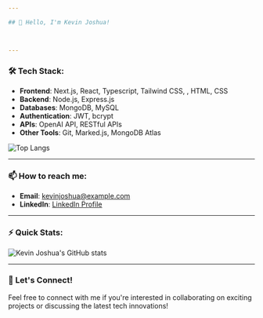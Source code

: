 ```yaml
---

## 👋 Hello, I'm Kevin Joshua!



---
```


### 🛠️ Tech Stack:
- **Frontend**: Next.js, React, Typescript, Tailwind CSS, , HTML, CSS
- **Backend**: Node.js, Express.js
- **Databases**: MongoDB, MySQL
- **Authentication**: JWT, bcrypt
- **APIs**: OpenAI API, RESTful APIs
- **Other Tools**: Git, Marked.js, MongoDB Atlas

![Top Langs](https://github-readme-stats.vercel.app/api/top-langs/?username=kevin-joshua&layout=compact&theme=radical)


---

### 📫 How to reach me:
- **Email**: kevinjoshua@example.com
- **LinkedIn**: [LinkedIn Profile](https://www.linkedin.com/in/kevin-joshua-main/)


---

### ⚡ Quick Stats:
![Kevin Joshua's GitHub stats](https://github-readme-stats.vercel.app/api?username=kevin-joshua&show_icons=true&theme=radical)


---

### 🔗 Let's Connect!

Feel free to connect with me if you're interested in collaborating on exciting projects or discussing the latest tech innovations!


